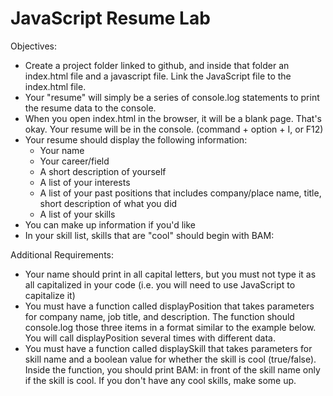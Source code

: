 # JavaScript Resume Lab

Objectives:

* Create a project folder linked to github, and inside that folder an index.html file and a javascript file. Link the JavaScript file to the index.html file.
* Your "resume" will simply be a series of console.log statements to print the resume data to the console.
* When you open index.html in the browser, it will be a blank page. That's okay. Your resume will be in the console. (command + option + I, or F12)
* Your resume should display the following information:
	* Your name
	* Your career/field
	* A short description of yourself
	* A list of your interests
	* A list of your past positions that includes company/place name, 	title, short description of what you did
	* A list of your skills
* You can make up information if you'd like
* In your skill list, skills that are "cool" should begin with BAM:

Additional Requirements:

* Your name should print in all capital letters, but you must not type it as all capitalized in your code (i.e. you will need to use JavaScript to capitalize it)
* You must have a function called displayPosition that takes parameters for company name, job title, and description. The function should console.log those three items in a format similar to the example below. You will call displayPosition several times with different data.
* You must have a function called displaySkill that takes parameters for skill name and a boolean value for whether the skill is cool (true/false). Inside the function, you should print BAM: in front of the skill name only if the skill is cool. If you don't have any cool skills, make some up.